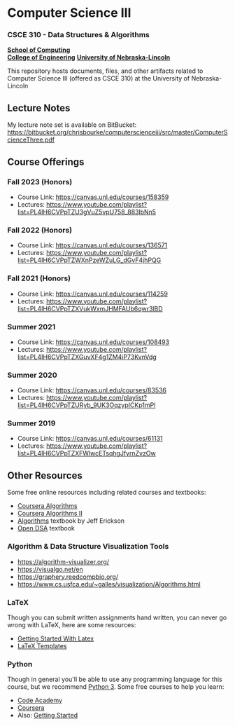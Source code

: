 # Computer Science III
### CSCE 310 - Data Structures & Algorithms

**[School of Computing](https://computing.unl.edu)**  
**[College of Engineering](https://engineering.unl.edu/)**
**[University of Nebraska-Lincoln](https://unl.edu)**

This repository hosts documents, files, and other artifacts
related to Computer Science III (offered as CSCE 310) at
the University of Nebraska-Lincoln

## Lecture Notes

My lecture note set is available on BitBucket:
https://bitbucket.org/chrisbourke/computerscienceiii/src/master/ComputerScienceThree.pdf

## Course Offerings

### Fall 2023 (Honors)

- Course Link: https://canvas.unl.edu/courses/158359
- Lectures: https://www.youtube.com/playlist?list=PL4IH6CVPpTZU3gVuZ5vpU758_883lbNn5

### Fall 2022 (Honors)

- Course Link: https://canvas.unl.edu/courses/136571
- Lectures: https://www.youtube.com/playlist?list=PL4IH6CVPpTZWXnPzeWZuLG_dGvF4jhPQG

### Fall 2021 (Honors)

- Course Link: https://canvas.unl.edu/courses/114259
- Lectures: https://www.youtube.com/playlist?list=PL4IH6CVPpTZXVukWxmJHMFAUb6qwr3lBD

### Summer 2021

- Course Link: https://canvas.unl.edu/courses/108493
- Lectures: https://www.youtube.com/playlist?list=PL4IH6CVPpTZXGuvXF4g1ZM4iP73KvnVdg

### Summer 2020

- Course Link: https://canvas.unl.edu/courses/83536
- Lectures: https://www.youtube.com/playlist?list=PL4IH6CVPpTZURyb_9UK3OqzypICKp1mPl

### Summer 2019

- Course Link: https://canvas.unl.edu/courses/61131
- Lectures: https://www.youtube.com/playlist?list=PL4IH6CVPpTZXFWlwcETsqhgJfyrnZvzOw

## Other Resources

Some free online resources including related courses and
textbooks:

- [Coursera Algorithms](https://www.coursera.org/course/algo)
- [Coursera Algorithms II](https://www.coursera.org/course/algo2)
- [Algorithms](http://jeffe.cs.illinois.edu/teaching/algorithms/) textbook by Jeff Erickson
- [Open DSA](http://opendatastructures.org/) textbook

### Algorithm & Data Structure Visualization Tools

- https://algorithm-visualizer.org/
- https://visualgo.net/en
- https://graphery.reedcompbio.org/
- https://www.cs.usfca.edu/~galles/visualization/Algorithms.html

### LaTeX

Though you can submit written assignments hand written, you
can never go wrong with LaTeX, here are some resources:

- [Getting Started With Latex](http://www.tug.org/begin.html)
- [LaTeX Templates](http://www.latextemplates.com/)

### Python

Though in general you'll be able to use any programming language
for this course, but we recommend [Python 3](https://www.python.org/).
Some free courses to help you learn:

- [Code Academy](https://www.codecademy.com/learn/learn-python-3)
- [Coursera](https://www.coursera.org/learn/python)
- Also: [Getting Started](https://www.youtube.com/watch?v=YnL9vAFphmE)
